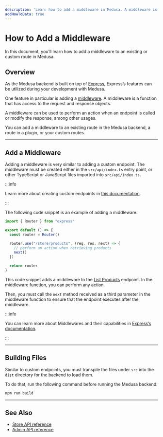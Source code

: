 ```yaml
---
description: 'Learn how to add a middleware in Medusa. A middleware is a function that has access to the request and response objects and can be used to perform actions around an endpoint.'
addHowToData: true
---
```


# How to Add a Middleware

In this document, you’ll learn how to add a middleware to an existing or custom route in Medusa.

## Overview

As the Medusa backend is built on top of [Express](https://expressjs.com/), Express’s features can be utilized during your development with Medusa.

One feature in particular is adding a [middleware](http://expressjs.com/en/guide/using-middleware.html#using-middleware). A middleware is a function that has access to the request and response objects.

A middleware can be used to perform an action when an endpoint is called or modify the response, among other usages.

You can add a middleware to an existing route in the Medusa backend, a route in a plugin, or your custom routes.

---

## Add a Middleware

Adding a middleware is very similar to adding a custom endpoint. The middleware must be created either in the `src/api/index.ts` entry point, or other TypeScript or JavaScript files imported into `src/api/index.ts`.

:::info

Learn more about creating custom endpoints in [this documentation](./create.md).

:::

The following code snippet is an example of adding a middleware:

```ts title=src/api/index.ts
import { Router } from "express"

export default () => {
  const router = Router()

  router.use("/store/products", (req, res, next) => {
    // perform an action when retrieving products
    next()
  })

  return router
}
```

This code snippet adds a middleware to the [List Products](/api/store/#tag/Product/operation/GetProducts) endpoint. In the middleware function, you can perform any action.

Then, you must call the `next` method received as a third parameter in the middleware function to ensure that the endpoint executes after the middleware.

:::info

You can learn more about Middlewares and their capabilities in [Express’s documentation](http://expressjs.com/en/guide/using-middleware.html#using-middleware).

:::

---

## Building Files

Similar to custom endpoints, you must transpile the files under `src` into the `dist` directory for the backend to load them.

To do that, run the following command before running the Medusa backend:

```bash npm2yarn
npm run build
```

---

## See Also

- [Store API reference](/api/store)
- [Admin API reference](/api/admin)
